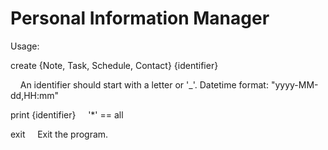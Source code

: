 # Personal Information Manager
Usage:

create {Note, Task, Schedule, Contact} {identifier}

&nbsp;&nbsp;&nbsp;&nbsp;An identifier should start with a letter or '_'.
  Datetime format: "yyyy-MM-dd,HH:mm"
  
print {identifier}
&nbsp;&nbsp;&nbsp;&nbsp;'*' == all

exit
&nbsp;&nbsp;&nbsp;&nbsp;Exit the program.
